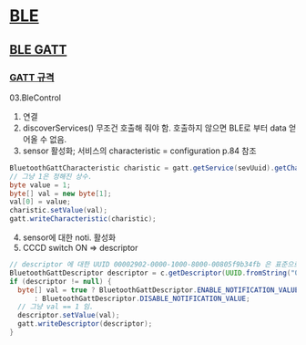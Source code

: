 # [BLE](https://developer.android.com/guide/topics/connectivity/bluetooth-le)

## [BLE GATT](https://www.bluetooth.com/ko-kr/specifications/gatt/generic-attributes-overview)
### [GATT 규격](https://www.bluetooth.com/ko-kr/specifications/gatt)
03.BleControl
1. 연결
2. discoverServices() 무조건 호출해 줘야 함. 호출하지 않으면 BLE로 부터 data 얻어올 수 없음.
3. sensor 활성화; 서비스의 characteristic = configuration p.84 참조
~~~java
BluetoothGattCharacteristic charistic = gatt.getService(sevUuid).getCharacteristic(confUuid);
// 그냥 1은 정해진 상수.
byte value = 1;
byte[] val = new byte[1];
val[0] = value;
charistic.setValue(val);
gatt.writeCharacteristic(charistic);
~~~
4. sensor에 대한 noti. 활성화
5. CCCD switch ON => descriptor
~~~java
// descriptor 에 대한 UUID 00002902-0000-1000-8000-00805f9b34fb 은 표준으로 정해진 값.
BluetoothGattDescriptor descriptor = c.getDescriptor(UUID.fromString("00002902-0000-1000-8000-00805f9b34fb"));
if (descriptor != null) {
  byte[] val = true ? BluetoothGattDescriptor.ENABLE_NOTIFICATION_VALUE
      : BluetoothGattDescriptor.DISABLE_NOTIFICATION_VALUE;
  // 그냥 val == 1 임.
  descriptor.setValue(val);
  gatt.writeDescriptor(descriptor);
}
~~~
